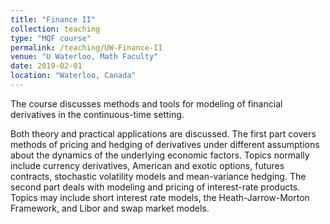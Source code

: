 ```yaml
---
title: "Finance II"
collection: teaching
type: "MQF course"
permalink: /teaching/UW-Finance-II
venue: "U Waterloo, Math Faculty"
date: 2019-02-01
location: "Waterloo, Canada"
---
```


The course discusses methods and tools for modeling of financial derivatives in the continuous-time setting.

Both theory and practical applications are discussed. The first part covers methods of pricing and hedging of derivatives under different assumptions about the dynamics of the underlying economic factors. Topics normally include currency derivatives, American and exotic options, futures contracts, stochastic volatility models and mean-variance hedging. The second part deals with modeling and pricing of interest-rate products. Topics may include short interest rate models, the Heath-Jarrow-Morton Framework, and Libor and swap market models.
